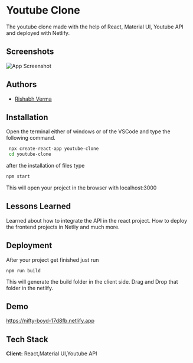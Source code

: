 # Youtube Clone

The youtube clone made with the help of React, Material UI, Youtube API and deployed with Netlify.


## Screenshots
![App Screenshot](https://user-images.githubusercontent.com/69208178/126062766-92d3d1d0-105f-468d-9e39-2e812d4ed711.png)
  
## Authors

- [Rishabh Verma](https://github.com/aryan2621)

  
## Installation

Open the terminal either of windows or of the VSCode 
and type the following command.

```bash
 npx create-react-app youtube-clone
 cd youtube-clone
```
after the installation of files type

```bash
npm start
```
This will open your project in the browser with localhost:3000

    
## Lessons Learned

Learned about how to integrate the API in the react project.
How to deploy the frontend projects in Netliy and much more.


  
## Deployment

After your project get finished just run

```
npm run build

```
This will generate the build folder in the client side.
Drag and Drop that folder in the netlify.

  
## Demo


https://nifty-boyd-17d8fb.netlify.app

  
## Tech Stack

**Client:** React,Material UI,Youtube API 



  
